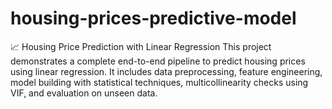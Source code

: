 # housing-prices-predictive-model
📈 Housing Price Prediction with Linear Regression This project demonstrates a complete end-to-end pipeline to predict housing prices using linear regression. It includes data preprocessing, feature engineering, model building with statistical techniques, multicollinearity checks using VIF, and evaluation on unseen data.
